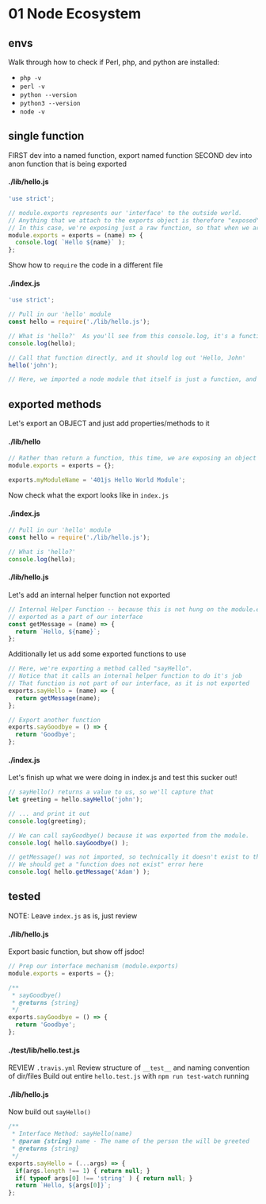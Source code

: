 # 01 Node Ecosystem

## envs

Walk through how to check if Perl, php, and python are installed:
- `php -v`
- `perl -v`
- `python --version`
- `python3 --version`
- `node -v`

## single function

FIRST dev into a named function, export named function
SECOND dev into anon function that is being exported

#### ./lib/hello.js
```javascript
'use strict';

// module.exports represents our 'interface' to the outside world.
// Anything that we attach to the exports object is therefore "exposed" or "exported" publicly
// In this case, we're exposing just a raw function, so that when we are "required" in, the user can just run this as a method.
module.exports = exports = (name) => {
  console.log( `Hello ${name}` );
};
```

Show how to `require` the code in a different file

#### ./index.js

```javascript
'use strict';

// Pull in our 'hello' module
const hello = require('./lib/hello.js');

// What is 'hello?'  As you'll see from this console.log, it's a function that you can call.
console.log(hello);

// Call that function directly, and it should log out 'Hello, John'
hello('john');

// Here, we imported a node module that itself is just a function, and then ran it.
```

## exported methods

Let's export an OBJECT and just add properties/methods to it

#### ./lib/hello
```javascript
// Rather than return a function, this time, we are exposing an object through module.exports
module.exports = exports = {};

exports.myModuleName = '401js Hello World Module';
```

Now check what the export looks like in `index.js`
#### ./index.js
```javascript
// Pull in our 'hello' module
const hello = require('./lib/hello.js');

// What is 'hello?'
console.log(hello);
```

#### ./lib/hello.js
Let's add an internal helper function not exported
```javascript
// Internal Helper Function -- because this is not hung on the module.exports object, this is not
// exported as a part of our interface
const getMessage = (name) => {
  return `Hello, ${name}`;
};
```

Additionally let us add some exported functions to use
```javascript
// Here, we're exporting a method called "sayHello".
// Notice that it calls an internal helper function to do it's job
// That function is not part of our interface, as it is not exported
exports.sayHello = (name) => {
  return getMessage(name);
};

// Export another function
exports.sayGoodbye = () => {
  return 'Goodbye';
};
```

#### ./index.js

Let's finish up what we were doing in index.js and test this sucker out!
```javascript
// sayHello() returns a value to us, so we'll capture that
let greeting = hello.sayHello('john');

// ... and print it out
console.log(greeting);

// We can call sayGoodbye() because it was exported from the module.
console.log( hello.sayGoodbye() );

// getMessage() was not imported, so technically it doesn't exist to the outside world.
// We should get a "function does not exist" error here
console.log( hello.getMessage('Adam') );
```

## tested

NOTE: Leave `index.js` as is, just review

#### ./lib/hello.js

Export basic function, but show off jsdoc!
```javascript
// Prep our interface mechanism (module.exports)
module.exports = exports = {};

/**
 * sayGoodbye()
 * @returns {string}
 */
exports.sayGoodbye = () => {
  return 'Goodbye';
};
```

#### ./__test__/lib/hello.test.js

REVIEW `.travis.yml`
Review structure of `__test__` and naming convention of dir/files
Build out entire `hello.test.js` with `npm run test-watch` running

#### ./lib/hello.js
Now build out `sayHello()`
```javascript
/**
 * Interface Method: sayHello(name)
 * @param {string} name - The name of the person the will be greeted
 * @returns {string}
 */
exports.sayHello = (...args) => {
  if(args.length !== 1) { return null; }
  if( typeof args[0] !== 'string' ) { return null; }
  return `Hello, ${args[0]}`;
};
```